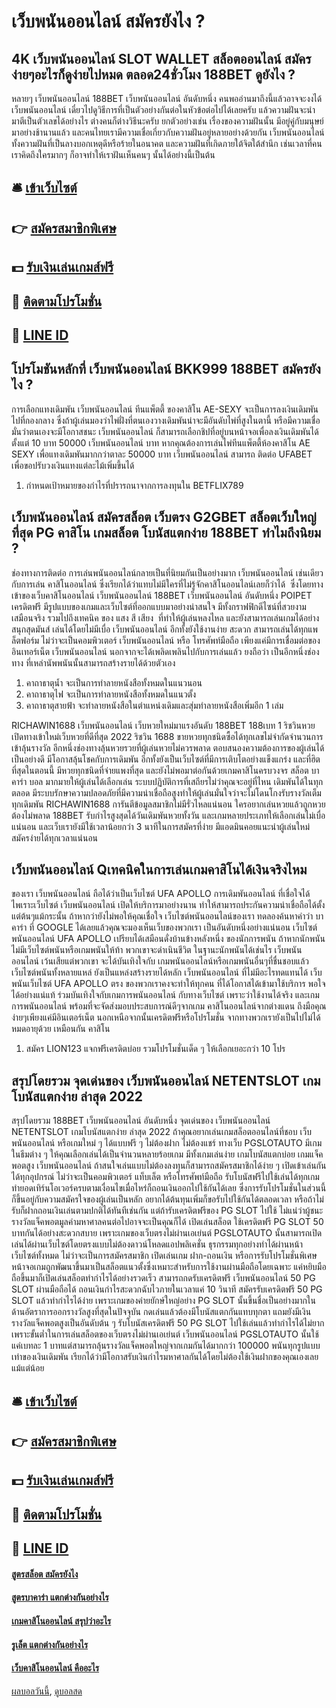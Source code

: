 # เว็บพนันออนไลน์ สมัครยังไง ?
## 4K เว็บพนันออนไลน์ SLOT WALLET สล็อตออนไลน์ สมัครง่ายๆอะไรก็ดูง่ายไปหมด ตลอด24ชั่วโมง 188BET ดูยังไง ?
หลายๆ เว็บพนันออนไลน์ 188BET เว็บพนันออนไลน์ อันดับหนึ่ง คนพออ่านมาถึงนี้แล้วอาจจะงงได้ เว็บพนันออนไลน์ เดี๋ยวไปดูวิธีการที่เป็นตัวอย่างกันต่อในหัวข้อต่อไปได้เลยครับ
แล้วความฝันจะนำมาตีเป็นตัวเลขได้อย่างไร ต่างคนก็ต่างวิธีนะครับ ยกตัวอย่างเช่น
เรื่องของความฝันนั้น มีอยู่คู่กับมนุษย์มาอย่างช้านานแล้ว และคนไทยเรามีความเชื่อเกี่ยวกับความฝันอยู่หลายอย่างด้วยกัน เว็บพนันออนไลน์ ทั้งความฝันที่เป็นลางบอกเหตุดีหรือร้ายในอนาคต และความฝันที่เกิดภายใต้จิตใต้สำนึก เช่นเวลาที่คนเราคิดถึงใครมากๆ ก็อาจทำให้เราฝันเห็นคนๆ นั้นได้อย่างนี้เป็นต้น

## 🛎 [เข้าเว็บไซต์](https://bit.ly/3SdLNi2)
## 👉 [สมัครสมาชิกพิเศษ](https://bit.ly/3SdLNi2)
## 💵 [รับเงินเล่นเกมส์ฟรี](https://bit.ly/3dyRKHj)
## 👑 [ติดตามโปรโมชั่น](https://bit.ly/3dyRKHj)
## 📱 [LINE ID](https://bit.ly/3dyRKHj)

## โปรโมชันหลักที่ เว็บพนันออนไลน์ BKK999 188BET สมัครยังไง ?
การเลือกแทงเดิมพัน เว็บพนันออนไลน์ ทีนแพ็ตตี้ ของคาสิโน AE-SEXY จะเป็นการลงเงินเดิมพันไปที่กองกลาง ซึ่งถ้าผู้เล่นมองว่าไพ่ฝั่งที่ตนเองวางเดิมพันน่าจะมีอันดับไพ่ที่สูงในตานี้ หรือมีความเชื่อมั่นว่าตนเองจะมีโอกาสชนะ เว็บพนันออนไลน์ ก็สามารถเลือกชิปที่อยู่บนหน้าจอเพื่อลงเงินเดิมพันได้ตั้งแต่ 10 บาท 50000 เว็บพนันออนไลน์ บาท
หากคุณต้องการเล่นไพ่ทีนแพ็ตตี้ห้องคาสิโน AE SEXY เพื่อแทงเดิมพันมากกว่าตาละ 50000 บาท เว็บพนันออนไลน์ สามารถ ติดต่อ UFABET เพื่อขอปรับวงเงินแทงแต่ละไม้เพิ่มขึ้นได้
1. กำหนดเป้าหมายของกำไรที่ปรารถนาจากการลงทุนใน BETFLIX789

## เว็บพนันออนไลน์ สมัครสล็อต เว็บตรง G2GBET สล็อตเว็บใหญ่ที่สุด PG คาสิโน เกมสล็อต โบนัสแตกง่าย 188BET ทำไมถึงนิยม ?
ช่องทางการติดต่อ
การเล่นพนันออนไลน์กลายเป็นที่นิยมกันเป็นอย่างมาก เว็บพนันออนไลน์ เช่นเดียวกับการเล่น คาสิโนออนไลน์ ซึ่งเรียกได้ว่าแทบไม่มีใครที่ไม่รู้จักคาสิโนออนไลน์เลยก็ว่าได้  ซึ่งโดยทางเข้าของเว็บคาสิโนออนไลน์ เว็บพนันออนไลน์ 188BET เว็บพนันออนไลน์ อันดับหนึ่ง POIPET เครดิตฟรี มีรูปแบบของเกมและเว็บไซต์ที่ออกแบบมาอย่างน่าสนใจ
มีทั้งกราฟฟิกดีไซน์ที่สวยงามเสมือนจริง รวมไปถึงเทคนิค ของ แสง สี เสียง  ที่ทำให้ผู้เล่นหลงไหล และยังสามารถเล่นเกมได้อย่างสนุกสุดมันส์ เล่นได้โดยไม่มีเบื่อ เว็บพนันออนไลน์ อีกทั้งยังใช้งานง่าย สะดวก สามารถเล่นได้ทุกแพล็ตฟอร์ม ไม่ว่าจะเป็นคอมพิวเตอร์ เว็บพนันออนไลน์ หรือ โทรศัพท์มือถือ
เพียงแค่มีการเชื่อมต่อของอินเทอร์เน็ต เว็บพนันออนไลน์ นอกจากจะได้เพลิดเพลินไปกับการเล่นแล้ว ยงถือว่า เป็นอีกหนึ่งช่องทาง ที่เหล่านัพพนันนั้นสามารถสร้างรายได้ด้วยตัวเอง
1. คาถาธาตุน้ำ จะเป็นการทำลายหนังสือทั้งหมดในแนวนอน
2. คาถาธาตุไฟ จะเป็นการทำลายหนังสือทั้งหมดในแนวตั้ง
3. คาถาธาตุสายฟ้า จะทำลายหนังสือในตำแหน่งเดิมและสุ่มทำลายหนังสือเพิ่มอีก 1 เล่ม

RICHAWIN1688 เว็บพนันออนไลน์ เว็บหวยใหม่มาแรงอันดับ 188BET 188เบท 1 ริชวินหวย เปิดทางเข้าใหม่เว็บหวยที่ดีที่สุด 2022 ริชวิน 1688 ขายหวยทุกชนิดซื้อได้ทุกเลขไม่จำกัดจำนวนการเข้าลุ้นรางวัล อีกหนึ่งช่องทางลุ้นหวยรวยที่ผู้เล่นหวยไม่ควรพลาด ตอบสนองความต้องการของผู้เล่นได้เป็นอย่างดี มีโอกาสลุ้นโชคกับการเดิมพัน อีกทั้งยังเป็นเว็บไซต์ที่มีการเติบโตอย่างแข็งแกร่ง และที่ฮิตที่สุดในตอนนี้ มีหวยทุกชนิดที่จ่ายแพงที่สุด และยังไม่พอมาต่อกันด้วยเกมคาสิโนครบวงจร สล็อต บาคาร่า บอล มากมายให้ผู้เล่นได้เลือกเล่น ระบบปฏิบัติการที่เสถียรไม่ว่าคุณจะอยู่ที่ไหน เดิมพันได้ในทุกตลอด มีระบบรักษาความปลอดภัยที่มีความน่าเชื่อถือสูงทำให้ผู้เล่นมั่นใจว่าจะไม่โดนโกงรับรางวัลเต็มทุกเดิมพัน RICHAWIN1688 การันตีข้อมูลสมาชิกไม่มีรั่วไหลแน่นอน ใครอยากเล่นหวยแล้วถูกหวยต้องไม่พลาด 188BET รับกำไรสูงสุดได้วันเดิมพันหวยทั้งวัน และเกมหลายประเภทให้เลือกเล่นไม่เบื่อแน่นอน และเว็บเรายังมีใช้เวลาน้อยกว่า 3 นาทีในการสมัครที่ง่าย มีแอดมินคอยแนะนำผู้เล่นใหม่สมัครง่ายได้ทุกเวลาแน่นอน

## เว็บพนันออนไลน์ Qเทคนิคในการเล่นเกมคาสิโนได้เงินจริงไหม
ของเรา เว็บพนันออนไลน์ ถือได้ว่าเป็นเว็บไซต์ UFA APOLLO การเดิมพันออนไลน์ ที่เชื่อใจได้ไพเราะเว็บไซต์ เว็บพนันออนไลน์ เปิดให้บริการมาอย่างนาน ทำให้สามารถประกันความน่าเชื่อถือได้ตั้งแต่ต้นๆแม้กระนั้น ถ้าหากว่ายังไม่พอให้คุณเชื่อใจ เว็บไซต์พนันออนไลน์ของเรา ทดลองค้นหาคำว่า บาคาร่า ที่ GOOGLE ได้เลยแล้วคุณจะมองเห็นเว็บของพวกเรา เป็นอันดับหนึ่งอย่างแน่นอน
เว็บไซต์พนันออนไลน์ UFA APOLLO เปรียบได้เสมือนดั่งบ้านข้างหลังหนึ่ง ของนักการพนัน ถ้าหากนักพนันไม่มีเว็บไซต์พนันหรือเกมพนันให้ท้า พวกเขาจะดำเนินชีวิต ในฐานะนักพนันได้เช่นไร เว็บพนันออนไลน์ เว้นเสียแต่พวกเขา จะได้บันเทิงใจกับ เกมพนันออนไลน์หรือเกมพนันอื่นๆที่ชื่นชอบแล้ว เว็บไซต์พนันทั้งหลายแหล่ ยังเป็นแหล่งสร้างรายได้หลัก เว็บพนันออนไลน์ ที่ไม่มีอะไรทดแทนได้
เว็บ พนันเว็บไซต์ UFA APOLLO ตรง ของพวกเราคงจะทำให้ทุกคน ที่ได้โอกาสได้เข้ามาใช้บริการ พอใจได้อย่างแน่แท้ ร่วมบันเทิงใจกับเกมการพนันออนไลน์ กับทางเว็บไซต์ เพราะว่าใช้งานได้จริง และเกมการพนันออนไลน์ พร้อมที่จะจัดส่งมอบประสบการณ์ดีๆจากเกม คาสิโนออนไลน์จากต่างแดน ถึงมือคุณง่ายๆเพียงแค่มีอินเตอร์เน็ต นอกเหนือจากนั้นเครดิตฟรีหรือโปรโมชั่น จากทางพวกเรายังเป็นไปไม่ได้หมดอายุด้วย เหมือนกัน คาสิโน
1. สมัคร LION123 แจกฟรีเครดิตบ่อย รวมโปรโมชั่นเด็ด ๆ ให้เลือกเยอะกว่า 10 โปร

## สรุปโดยรวม จุดเด่นของ เว็บพนันออนไลน์ NETENTSLOT เกมโบนัสแตกง่าย ล่าสุด 2022
สรุปโดยรวม 188BET เว็บพนันออนไลน์ อันดับหนึ่ง จุดเด่นของ เว็บพนันออนไลน์ NETENTSLOT เกมโบนัสแตกง่าย ล่าสุด 2022 ถ้าคุณอยากเล่นเกมสล็อตออนไลน์ที่ชอบ เว็บพนันออนไลน์ หรือเกมใหม่ ๆ ได้แบบฟรี ๆ ไม่ต้องฝาก ไม่ต้องแชร์ ทางเว็บ PGSLOTAUTO มีเกมในธีมต่าง ๆ ให้คุณเลือกเล่นได้เป็นจำนวนหลายร้อยเกม มีทั้งเกมเล่นง่าย เกมโบนัสแตกบ่อย เกมแจ็คพอตสูง เว็บพนันออนไลน์ ถ้าสนใจเล่นแบบไม่ต้องลงทุนก็สามารถสมัครสมาชิกได้ง่าย ๆ เปิดเข้าเล่นกันได้ทุกอุปกรณ์ ไม่ว่าจะเป็นคอมพิวเตอร์ แท็บเล็ต หรือโทรศัพท์มือถือ รับโบนัสฟรีไปใช้เล่นได้ทุกเกม ทำยอดเทิร์นโอเวอร์ครบตามเงื่อนไขเมื่อไหร่ก็ถอนเงินออกไปใช้กันได้เลย ซึ่งการรับโปรโมชั่นในส่วนนี้ก็ขึ้นอยู่กับความสมัครใจของผู้เล่นเป็นหลัก อยากได้ต้นทุนเพิ่มก็ขอรับไปใช้กันได้ตลอดเวลา หรือถ้าไม่รับก็ฝากถอนเงินเล่นตามปกติได้ทันทีเช่นกัน แต่ถ้ารับเครดิตฟรีของ PG SLOT ไปใช้ ไม่แน่ว่าผู้ชนะรางวัลแจ็คพอตมูลค่ามหาศาลคนต่อไปอาจจะเป็นคุณก็ได้
เปิดเล่นสล็อต ใช้เครดิตฟรี PG SLOT 50 บาทกันได้อย่างสะดวกสบาย เพราะเกมของเว็บตรงไม่ผ่านเอเย่นต์ PGSLOTAUTO นั้นสามารถเปิดเล่นได้ผ่านเว็บไซต์โดยตรงแบบไม่ต้องดาวน์โหลดแอปพลิเคชั่น ธุรกรรมทุกอย่างทำได้ผ่านหน้าเว็บไซต์ทั้งหมด ไม่ว่าจะเป็นการสมัครสมาชิก เปิดเล่นเกม ฝาก-ถอนเงิน หรือการรับโปรโมชั่นพิเศษ หน้าจอเกมถูกพัฒนาขึ้นมาเป็นสล็อตแนวตั้งซึ่งเหมาะสำหรับการใช้งานผ่านมือถือโดยเฉพาะ แค่หยิบมือถือขึ้นมาก็เปิดเล่นสล็อตทำกำไรได้อย่างรวดเร็ว สามารถกดรับเครดิตฟรี เว็บพนันออนไลน์ 50 PG SLOT ผ่านมือถือได้ ถอนเงินกำไรสะดวกฉับไวภายในเวลาแค่ 10 วินาที
สมัครรับเครดิตฟรี 50 PG SLOT แล้วทำกำไรได้ง่าย เพราะเกมของค่ายยักษ์ใหญ่อย่าง PG SLOT นั้นขึ้นชื่อเป็นอย่างมากในด้านอัตราการออกรางวัลสูงที่สุดในปัจจุบัน กดเล่นแล้วต้องมีโบนัสแตกกันแทบทุกตา แถมยังมีเงินรางวัลแจ็คพอตสูงเป็นอันดับต้น ๆ รับโบนัสเครดิตฟรี 50 PG SLOT ไปใช้เล่นแล้วทำกำไรได้ไม่ยาก เพราะขั้นต่ำในการเล่นสล็อตของเว็บตรงไม่ผ่านเอเย่นต์ เว็บพนันออนไลน์ PGSLOTAUTO นั้นใช้แค่เบทละ 1 บาทแต่สามารถลุ้นรางวัลแจ็คพอตใหญ่จากเกมกันได้มากกว่า 100000 พนันทุกรูปแบบ เท่าของเงินเดิมพัน เรียกได้ว่ามีโอกาสรับเงินกำไรมหาศาลกันได้โดยไม่ต้องใช้เงินฝากของคุณเองเลยแม้แต่น้อย

## 🛎 [เข้าเว็บไซต์](https://bit.ly/3SdLNi2)
## 👉 [สมัครสมาชิกพิเศษ](https://bit.ly/3SdLNi2)
## 💵 [รับเงินเล่นเกมส์ฟรี](https://bit.ly/3dyRKHj)
## 👑 [ติดตามโปรโมชั่น](https://bit.ly/3dyRKHj)
## 📱 [LINE ID](https://bit.ly/3dyRKHj)

#### [สูตรสล็อต สมัครยังไง](https://atom.io/themes/สูตรสล็อต%20สมัครยังไง)
#### [สูตรบาคาร่า แตกต่างกันอย่างไร](https://atom.io/themes/สูตรบาคาร่า%20แตกต่างกันอย่างไร)
#### [เกมคาสิโนออนไลน์ สรุปว่าอะไร](https://atom.io/themes/เกมคาสิโนออนไลน์%20สรุปว่าอะไร)
#### [รูเล็ต แตกต่างกันอย่างไร](https://atom.io/themes/รูเล็ต%20แตกต่างกันอย่างไร)
#### [เว็บคาสิโนออนไลน์ คืออะไร](https://atom.io/themes/เว็บคาสิโนออนไลน์%20คืออะไร)

[ผลบอลวันนี้](https://siamsport.tv "ผลบอลวันนี้"), [ดูบอลสด](https://siamsport.tv/ดูบอลสด "ดูบอลสด")